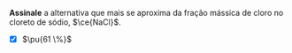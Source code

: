 **Assinale** a alternativa que mais se aproxima da fração mássica de cloro no cloreto de sódio, $\ce{NaCl}$.

- [x] $\pu{61 \%}$

